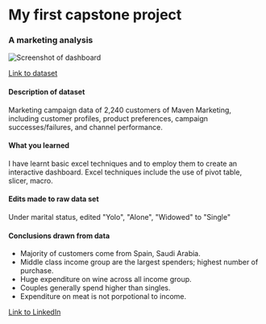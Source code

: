 # My first capstone project

### A marketing analysis

![Screenshot of dashboard](https://user-images.githubusercontent.com/123168272/216059740-4731805b-ee89-4e23-b93c-dc68d997f8c6.png)

[Link to dataset](https://www.kaggle.com/datasets/jackdaoud/marketing-data)

#### Description of dataset

Marketing campaign data of 2,240 customers of Maven Marketing, including customer profiles, product preferences, campaign successes/failures, and channel performance.

#### What you learned

I have learnt basic excel techniques and to employ them to create an interactive dashboard. Excel techniques include the use of pivot table, slicer, macro.

#### Edits made to raw data set

Under marital status, edited "Yolo", "Alone", "Widowed" to "Single"

#### Conclusions drawn from data
- Majority of customers come from Spain, Saudi Arabia.
- Middle class income group are the largest spenders; highest number of purchase.
- Huge expenditure on wine across all income group.
- Couples generally spend higher than singles.
- Expenditure on meat is not porpotional to income.

[Link to LinkedIn](https://www.linkedin.com/in/jeremy-tay-116124139/)
